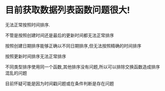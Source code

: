 # 目前获取数据列表函数问题很大!

无法正常按照时间排序.

不管是按照创建时间还是最后的更新时间都无法正常排序

按照创建日期排序能够正确以不同日期排序,但无法按照精确的时间排序

按照更新时间排序无法正常排序

不同类型排序使用同一个函数,其他排序没有问题,所以可以排除交换函数造成排序混乱的问题

目前怀疑可能是因为时间戳问题或在条件判断是存在问题

